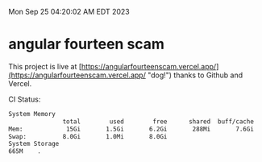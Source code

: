 Mon Sep 25 04:20:02 AM EDT 2023

# angular fourteen scam


This project is live at [https://angularfourteenscam.vercel.app/](https://angularfourteenscam.vercel.app/ "dog!") thanks to Github and Vercel.

CI Status: 

```bash
System Memory
               total        used        free      shared  buff/cache   available
Mem:            15Gi       1.5Gi       6.2Gi       288Mi       7.6Gi        13Gi
Swap:          8.0Gi       1.0Mi       8.0Gi
System Storage
665M	.
```
```bash
